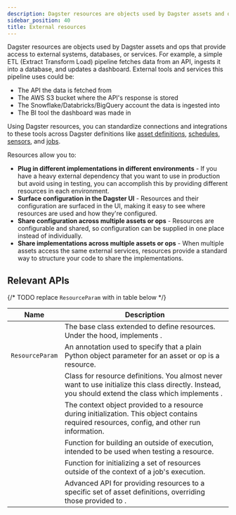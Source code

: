 ```yaml
---
description: Dagster resources are objects used by Dagster assets and ops that provide access to external systems, databases, or services.
sidebar_position: 40
title: External resources
---
```


Dagster resources are objects used by Dagster assets and ops that provide access to external systems, databases, or services. For example, a simple ETL (Extract Transform Load) pipeline fetches data from an API, ingests it into a database, and updates a dashboard. External tools and services this pipeline uses could be:

- The API the data is fetched from
- The AWS S3 bucket where the API's response is stored
- The Snowflake/Databricks/BigQuery account the data is ingested into
- The BI tool the dashboard was made in

Using Dagster resources, you can standardize connections and integrations to these tools across Dagster definitions like [asset definitions](/guides/build/assets), [schedules](/guides/automate/schedules), [sensors](/guides/automate/sensors), and [jobs](/guides/build/jobs/).

Resources allow you to:

- **Plug in different implementations in different environments** - If you have a heavy external dependency that you want to use in production but avoid using in testing, you can accomplish this by providing different resources in each environment.
- **Surface configuration in the Dagster UI** - Resources and their configuration are surfaced in the UI, making it easy to see where resources are used and how they're configured.
- **Share configuration across multiple assets or ops** - Resources are configurable and shared, so configuration can be supplied in one place instead of individually.
- **Share implementations across multiple assets or ops** - When multiple assets access the same external services, resources provide a standard way to structure your code to share the implementations.

## Relevant APIs

{/* TODO replace `ResourceParam` with <PyObject section="resources" module="dagster" object="ResourceParam"/> in table below  */}

| Name                                             | Description                                                                                                                                                                                                                             |
| ------------------------------------------------ | --------------------------------------------------------------------------------------------------------------------------------------------------------------------------------------------------------------------------------------- |
| <PyObject section="resources" module="dagster" object="ConfigurableResource"/>        | The base class extended to define resources. Under the hood, implements <PyObject section="resources" object="ResourceDefinition" />.                                                                                                                       |
| `ResourceParam`               | An annotation used to specify that a plain Python object parameter for an asset or op is a resource.                                                                                                                                    |
| <PyObject section="resources" module="dagster" object="ResourceDefinition" />         | Class for resource definitions. You almost never want to use initialize this class directly. Instead, you should extend the <PyObject section="resources" object="ConfigurableResource" /> class which implements <PyObject section="resources" object="ResourceDefinition" />. |
| <PyObject section="resources" module="dagster" object="InitResourceContext"/>         | The context object provided to a resource during initialization. This object contains required resources, config, and other run information.                                                                                            |
| <PyObject section="resources" module="dagster" object="build_init_resource_context"/> | Function for building an <PyObject section="resources" object="InitResourceContext"/> outside of execution, intended to be used when testing a resource.                                                                                                    |
| <PyObject section="resources" module="dagster" object="build_resources"/>             | Function for initializing a set of resources outside of the context of a job's execution.                                                                                                                                               |
| <PyObject section="resources" module="dagster" object="with_resources"/>              | Advanced API for providing resources to a specific set of asset definitions, overriding those provided to <PyObject section="definitions" object="Definitions"/>.
